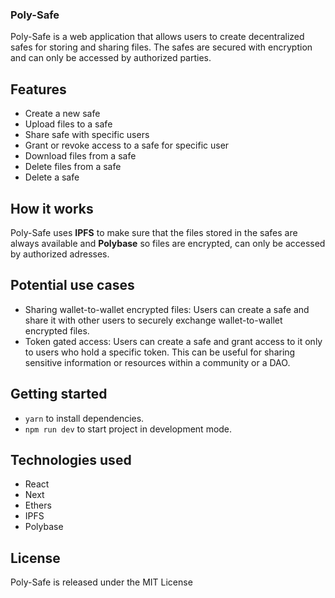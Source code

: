### Poly-Safe
Poly-Safe is a web application that allows users to create decentralized safes for storing and sharing files. The safes are secured with encryption and can only be accessed by authorized parties.

## Features
- Create a new safe
- Upload files to a safe
- Share safe with specific users
- Grant or revoke access to a safe for specific user
- Download files from a safe
- Delete files from a safe
- Delete a safe

## How it works
Poly-Safe uses **IPFS** to make sure that the files stored in the safes are always available and **Polybase** so files are encrypted, can only be accessed by authorized adresses. 

## Potential use cases

- Sharing wallet-to-wallet encrypted files: Users can create a safe and share it with other users to securely exchange wallet-to-wallet encrypted files.
- Token gated access: Users can create a safe and grant access to it only to users who hold a specific token. This can be useful for sharing sensitive information or resources within a community or a DAO.

## Getting started
- `yarn` to install dependencies.
- `npm run dev` to start project in development mode.

## Technologies used

- React
- Next
- Ethers
- IPFS
- Polybase

## License
Poly-Safe is released under the MIT License
